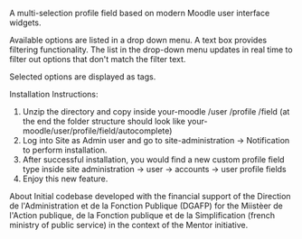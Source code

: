 A multi-selection profile field based on modern Moodle user interface widgets.

Available options are listed in a drop down menu. A text box provides filtering functionality. The list in the drop-down menu updates in real time to filter out options that don't match the filter text.

Selected options are displayed as tags.

Installation Instructions:
1. Unzip the directory and copy inside your-moodle /user /profile /field (at the end the folder structure should look like your-moodle/user/profile/field/autocomplete)
2. Log into Site as Admin user and go to site-administration -> Notification to perform installation.
3. After successful installation, you would find a new custom profile field type inside site administration -> user -> accounts -> user profile fields
4. Enjoy this new feature.

About
Initial codebase developed with the financial support of the Direction de l'Administration et de la Fonction Publique (DGAFP) for the Miistèer de l'Action publique, de la Fonction publique et de la Simplification (french ministry of public service) in the context of the Mentor initiative.
